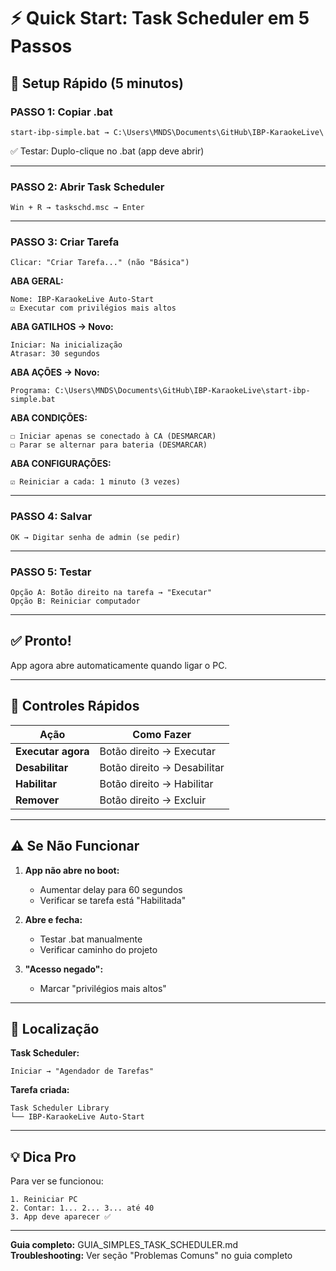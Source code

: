 # ⚡ Quick Start: Task Scheduler em 5 Passos

## 🎯 Setup Rápido (5 minutos)

### PASSO 1: Copiar .bat
```
start-ibp-simple.bat → C:\Users\MNDS\Documents\GitHub\IBP-KaraokeLive\
```
✅ Testar: Duplo-clique no .bat (app deve abrir)

---

### PASSO 2: Abrir Task Scheduler
```
Win + R → taskschd.msc → Enter
```

---

### PASSO 3: Criar Tarefa
```
Clicar: "Criar Tarefa..." (não "Básica")
```

**ABA GERAL:**
```
Nome: IBP-KaraokeLive Auto-Start
☑ Executar com privilégios mais altos
```

**ABA GATILHOS → Novo:**
```
Iniciar: Na inicialização
Atrasar: 30 segundos
```

**ABA AÇÕES → Novo:**
```
Programa: C:\Users\MNDS\Documents\GitHub\IBP-KaraokeLive\start-ibp-simple.bat
```

**ABA CONDIÇÕES:**
```
☐ Iniciar apenas se conectado à CA (DESMARCAR)
☐ Parar se alternar para bateria (DESMARCAR)
```

**ABA CONFIGURAÇÕES:**
```
☑ Reiniciar a cada: 1 minuto (3 vezes)
```

---

### PASSO 4: Salvar
```
OK → Digitar senha de admin (se pedir)
```

---

### PASSO 5: Testar
```
Opção A: Botão direito na tarefa → "Executar"
Opção B: Reiniciar computador
```

---

## ✅ Pronto!

App agora abre automaticamente quando ligar o PC.

---

## 🔧 Controles Rápidos

| Ação | Como Fazer |
|------|------------|
| **Executar agora** | Botão direito → Executar |
| **Desabilitar** | Botão direito → Desabilitar |
| **Habilitar** | Botão direito → Habilitar |
| **Remover** | Botão direito → Excluir |

---

## ⚠️ Se Não Funcionar

1. **App não abre no boot:**
   - Aumentar delay para 60 segundos
   - Verificar se tarefa está "Habilitada"

2. **Abre e fecha:**
   - Testar .bat manualmente
   - Verificar caminho do projeto

3. **"Acesso negado":**
   - Marcar "privilégios mais altos"

---

## 📍 Localização

**Task Scheduler:**
```
Iniciar → "Agendador de Tarefas"
```

**Tarefa criada:**
```
Task Scheduler Library
└── IBP-KaraokeLive Auto-Start
```

---

## 💡 Dica Pro

Para ver se funcionou:
```
1. Reiniciar PC
2. Contar: 1... 2... 3... até 40
3. App deve aparecer ✅
```

---

**Guia completo:** GUIA_SIMPLES_TASK_SCHEDULER.md  
**Troubleshooting:** Ver seção "Problemas Comuns" no guia completo

